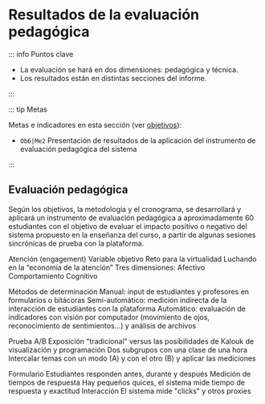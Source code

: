 # Resultados de la evaluación pedagógica

::: info Puntos clave

- La evaluación se hará en dos dimensiones: pedagógica y técnica.
- Los resultados están en distintas secciones del informe.

:::

::: tip Metas

Metas e indicadores en esta sección (ver [objetivos](/proyecto/objetivos.md)):

- `Ob6|Me2` Presentación de resultados de la aplicación del instrumento de evaluación pedagógica del sistema

:::

## Evaluación pedagógica

Según los objetivos, la metodología y el cronograma, se desarrollará y aplicará un instrumento de evaluación pedagógica a aproximadamente 60 estudiantes con el objetivo de evaluar el impacto positivo o negativo del sistema propuesto en la enseñanza del curso, a partir de algunas sesiones sincrónicas de prueba con la plataforma.

Atención (engagement)
Variable objetivo
Reto para la virtualidad
Luchando en la “economía de la atención”
Tres dimensiones:
Afectivo
Comportamiento
Cognitivo

Métodos de determinación
Manual: input de estudiantes y profesores en formularios o bitácoras
Semi-automático: medición indirecta de la interacción de estudiantes con la plataforma
Automático: evaluación de indicadores con visión por computador (movimiento de ojos, reconocimiento de sentimientos…) y análisis de archivos

Prueba A/B
Exposición "tradicional" versus las posibilidades de Kalouk de visualización y programación
Dos subgrupos con una clase de una hora
Intercalar temas con un modo (A) y con el otro (B) y aplicar las mediciones

Formulario
Estudiantes responden antes, durante y después
Medición de tiempos de respuesta
Hay pequeños quices, el sistema mide tiempo de respuesta y exactitud
Interacción
El sistema mide "clicks" y otros proxies
